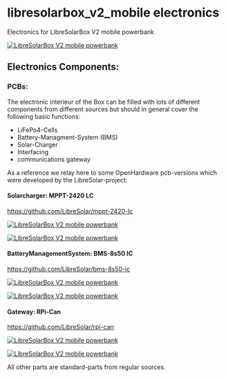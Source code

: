 # libresolarbox_v2_mobile electronics
Electronics for LibreSolarBox V2 mobile powerbank



<p><a href="https://raw.githubusercontent.com/case06/libresolarbox_v2_mobile/main/electronics/images/DSC03025_1024x684.jpg" target="_blank"><img src="https://raw.githubusercontent.com/case06/libresolarbox_v2_mobile/main/electronics/images/DSC03025_1024x684.jpg" alt="LibreSolarBox V2 mobile powerbank" style="max-width:100%;"></a></p>


## Electronics Components:





### PCBs:

The electronic interieur of the Box can be filled with lots of different components from different sources but should in general cover the following basic functions:

- LiFePo4-Cells
- Battery-Managment-System (BMS)
- Solar-Charger
- Interfacing 
- communications gateway


As a reference we relay here to some OpenHardware pcb-versions which were developed by the LibreSolar-project:



#### Solarcharger: MPPT-2420 LC

https://github.com/LibreSolar/mppt-2420-lc

<p><a href="https://raw.githubusercontent.com/case06/libresolarbox_v2_mobile/main/electronics/images/MPPT_charger_20A_rendered.png" target="_blank"><img src="https://raw.githubusercontent.com/case06/libresolarbox_v2_mobile/main/electronics/images/MPPT_charger_20A_rendered.png" alt="LibreSolarBox V2 mobile powerbank" style="max-width:100%;"></a></p>
<p><a href="https://raw.githubusercontent.com/case06/libresolarbox_v2_mobile/main/electronics/images/mppt-2420-lc.05ead745.jpg" target="_blank"><img src="https://raw.githubusercontent.com/case06/libresolarbox_v2_mobile/main/electronics/images/mppt-2420-lc.05ead745.jpg" alt="LibreSolarBox V2 mobile powerbank" style="max-width:100%;"></a></p>



#### BatteryManagementSystem: BMS-8s50 IC

https://github.com/LibreSolar/bms-8s50-ic

<p><a href="https://raw.githubusercontent.com/case06/libresolarbox_v2_mobile/main/electronics/images/bms-8s50-ic.jpg" target="_blank"><img src="https://raw.githubusercontent.com/case06/libresolarbox_v2_mobile/main/electronics/images/bms-8s50-ic.jpg" alt="LibreSolarBox V2 mobile powerbank" style="max-width:100%;"></a></p>
<p><a href="" target="_blank"><img src="" alt="LibreSolarBox V2 mobile powerbank" style="max-width:100%;"></a></p>



#### Gateway: RPi-Can

https://github.com/LibreSolar/rpi-can

<p><a href="https://raw.githubusercontent.com/case06/libresolarbox_v2_mobile/main/electronics/images/CAN_RPi-ZeroW.png" target="_blank"><img src="https://raw.githubusercontent.com/case06/libresolarbox_v2_mobile/main/electronics/images/CAN_RPi-ZeroW.png" alt="LibreSolarBox V2 mobile powerbank" style="max-width:100%;"></a></p>
<p><a href="https://raw.githubusercontent.com/case06/libresolarbox_v2_mobile/main/electronics/images/P7080159.JPG" target="_blank"><img src="https://raw.githubusercontent.com/case06/libresolarbox_v2_mobile/main/electronics/images/P7080159.JPG" alt="LibreSolarBox V2 mobile powerbank" style="max-width:100%;"></a></p>


All other parts are standard-parts from regular sources.



